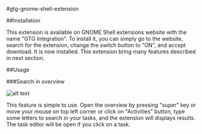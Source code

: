 #gtg-gnome-shell-extension

##Installation

This extension is available on GNOME Shell extensions website with the name "GTG Integration". To install it, you can simply go to the website, search for the extension, change the switch button to "ON", and accept download. It is now installed.
This extension bring many features described in next section.

##Usage

###Search in overview

![alt text](http://bsaleil.org/blog/wp-content/uploads/2012/07/search.png "Search in overview")

This feature is simple to use.
Open the overview by pressing "super" key or move your mouse on top left corner or click on "Activities" button, type some letters to search in your tasks, and the extension will displays results.
The task editor will be open if you click on a task.
